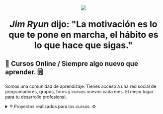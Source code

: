 <h1 align="center"><img src="https://www.azulschool.net/wp-content/uploads/2019/10/Azul-School-Logo-Oscuro.png" ><span><p> <cite>Jim Ryun</cite> dijo: "La motivación es lo que te pone en marcha, el hábito es lo que hace que sigas." </p></span> </h1>

 <div>
  <h2>📰 
Cursos Online / Siempre algo nuevo que aprender. 🗒️</h2>
 <p align-text="justify">Somos una comunidad de aprendizaje. Tienes acceso a una red social de programadores, grupos, foros y cursos nuevos cada mes. El mejor lugar para tu desarrollo profesional.</p>
 </div>


<details>
  <summary>®️ Proyectos realizados para los cursos. ⚙️</summary>

### 📲 Curso profesional de C++. 💻!!
- 🏵️P1.
- ✅P2
- 💱P3
- 📝P4
- 🗂️P5

### 📲 Curso profesional de HTML y CSS. 💻!!
- 🏵️P1.
- ✅P2
- 💱P3
- 📝P4
- 🗂️P5
</details>
